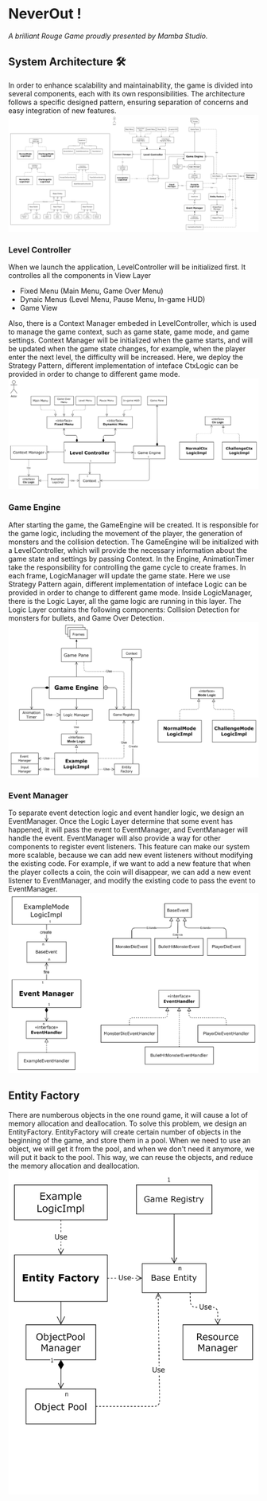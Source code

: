 # NeverOut !
*A brilliant Rouge Game proudly presented by Mamba Studio.*

## System Architecture 🛠
In order to enhance scalability and maintainability, the game is divided into several components, each with its own responsibilities. The architecture follows a specific designed pattern, ensuring separation of concerns and easy integration of new features. 
![Total](https://github.com/GowayLee/neverout/blob/baa0308e22e7121eccdd819c32e8326c89d62ec3/Docs/images/total.png "total")

### Level Controller
When we launch the application, LevelController will be initialized first. It controlles all the components in View Layer
 - Fixed Menu (Main Menu, Game Over Menu)
 - Dynaic Menus (Level Menu, Pause Menu, In-game HUD)
 - Game View

Also, there is a Context Manager embeded in LevelController, which is used to manage the game context, such as game state, game mode, and game settings. Context Manager will be initialized when the game starts, and will be updated when the game state changes, for example, when the player enter the next level, the difficulty will be increased.
Here, we deploy the Strategy Pattern, different implementation of inteface CtxLogic can be provided in order to change to different game mode.
![LevelController](https://github.com/GowayLee/neverout/blob/baa0308e22e7121eccdd819c32e8326c89d62ec3/Docs/images/LevelController.png "LevelController")

### Game Engine
After starting the game, the GameEngine will be created. It is responsible for the game logic, including the movement of the player, the generation of monsters and the collision detection. The GameEngine will be initialized with a LevelController, which will provide the necessary information about the game state and settings by passing Context.
In the Engine, AnimationTimer take the responsibility for controlling the game cycle to create frames. In each frame, LogicManager will update the game state.
Here we use Strategy Pattern again, different implementation of inteface Logic can be provided in order to change to different game mode.
Inside LogicManager, there is the Logic Layer, all the game logic are running in this layer. The Logic Layer contains the following components: Collision Detection for monsters for bullets, and Game Over Detection.
![GameEngine](https://github.com/GowayLee/neverout/blob/baa0308e22e7121eccdd819c32e8326c89d62ec3/Docs/images/GameEngine.png "GameEngine")

### Event Manager
To separate event detection logic and event handler logic, we design an EventManager. Once the Logic Layer determine that some event has happened, it will pass the event to EventManager, and EventManager will handle the event. EventManager will also provide a way for other components to register event listeners.
This feature can make our system more scalable, because we can add new event listeners without modifying the existing code. For example, if we want to add a new feature that when the player collects a coin, the coin will disappear, we can add a new event listener to EventManager, and modify the existing code to pass the event to EventManager.
![EventManager](https://github.com/GowayLee/neverout/blob/baa0308e22e7121eccdd819c32e8326c89d62ec3/Docs/images/EventManager.png "EventManager")

## Entity Factory
There are numberous objects in the one round game, it will cause a lot of memory allocation and deallocation. To solve this problem, we design an EntityFactory. 
EntityFactory will create certain number of objects in the beginning of the game, and store them in a pool. When we need to use an object, we will get it from the pool, and when we don't need it anymore, we will put it back to the pool. This way, we can reuse the objects, and reduce the memory allocation and deallocation.
![EntityFactory](https://github.com/GowayLee/neverout/blob/baa0308e22e7121eccdd819c32e8326c89d62ec3/Docs/images/Factory.png "EntityFactory")
